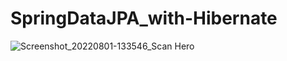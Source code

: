 # SpringDataJPA_with-Hibernate
![Screenshot_20220801-133546_Scan Hero](https://user-images.githubusercontent.com/112682714/189835562-2e2bf17a-ba1a-4739-b0e4-ef6c8085cbbc.jpg)
